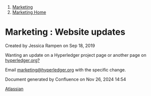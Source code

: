 1. [Marketing](index.html)
2. [Marketing Home](Marketing-Home_19169291.html)

# Marketing : Website updates

Created by Jessica Rampen on Sep 18, 2019

Wanting an update on a Hyperledger project page or another page on [hyperledger.org?](http://hyperledger.org)

Email [marketing@hyperledger.org](mailto:marketing@hyperledger.org) with the specific change.

Document generated by Confluence on Nov 26, 2024 14:54

[Atlassian](http://www.atlassian.com/)
